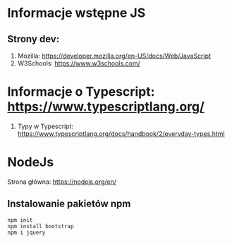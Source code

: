 # Informacje wstępne JS

## Strony dev:

1. Mozilla: https://developer.mozilla.org/en-US/docs/Web/JavaScript
2. W3Schools:  https://www.w3schools.com/

# Informacje o Typescript: https://www.typescriptlang.org/

1. Typy w Typescript: https://www.typescriptlang.org/docs/handbook/2/everyday-types.html

# NodeJs

Strona główna: https://nodejs.org/en/

## Instalowanie pakietów npm

```console
npm init
npm install bootstrap
npm i jquery


```
